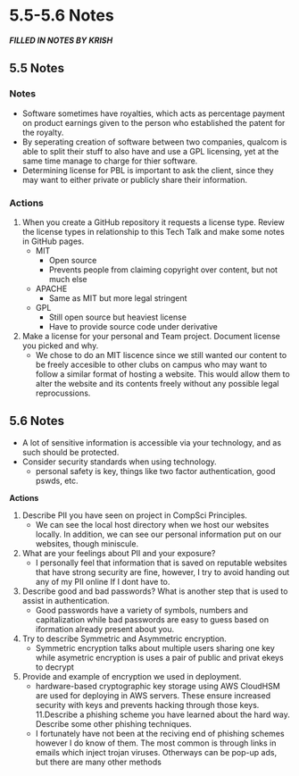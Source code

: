 # 5.5-5.6 Notes
***FILLED IN NOTES BY KRISH***
## 5.5 Notes

### Notes
 - Software sometimes have royalties, which acts as percentage payment on product earnings given to the person who established the patent for the royalty. 
 - By seperating creation of software between two companies, qualcom is able to split their stuff to also have and use a GPL licensing, yet at the same time manage to charge for thier software. 
 - Determining license for PBL is important to ask the client, since they may want to either private or publicly share their information. 

### Actions 
1. When you create a GitHub repository it requests a license type. Review the license types in relationship to this Tech Talk and make some notes in GitHub pages.
   - MIT
     - Open source
     - Prevents people from claiming copyright over content, but not much else 
   - APACHE
     - Same as MIT but more legal stringent 
    - GPL
      - Still open source but heaviest license 
      - Have to provide source code under derivative
2. Make a license for your personal and Team project. Document license you picked and why.
   - We chose to do an MIT liscence since we still wanted our content to be freely accesible to other clubs on campus who may want to follow a similar format of hosting a website. This would allow them to alter the website and its contents freely without any possible legal reprocussions. 

## 5.6 Notes 
 - A lot of sensitive information is accessible via your technology, and as such should be protected. 
 - Consider security standards when using technology.
   - personal safety is key, things like two factor authentication, good pswds, etc. 
 
**Actions**

1. Describe PII you have seen on project in CompSci Principles.
   - We can see the local host directory when we host our websites locally. In addition, we can see our personal information put on our websites, though miniscule.
3. What are your feelings about PII and your exposure?
   - I personally feel that information that is saved on reputable websites that have strong security are fine, however, I try to avoid handing out any of my PII online If I dont have to.
5. Describe good and bad passwords? What is another step that is used to assist in authentication.
   - Good passwords have a variety of symbols, numbers and capitalization while bad passwords are easy to guess based on iformation already present about you.
7. Try to describe Symmetric and Asymmetric encryption.
   - Symmetric encryption talks about multiple users sharing one key while asymetric encryption is uses a pair of public and privat ekeys to decrypt
9. Provide and example of encryption we used in deployment.
   - hardware-based cryptographic key storage using AWS CloudHSM are used for deploying in AWS servers. These ensure increased security with keys and prevents hacking through those keys. 
11.Describe a phishing scheme you have learned about the hard way. Describe some other phishing techniques.
   - I fortunately have not been at the reciving end of phishing schemes however I do know of them. The most common is through links in emails which inject trojan viruses. Otherways can be pop-up ads, but there are many other methods
